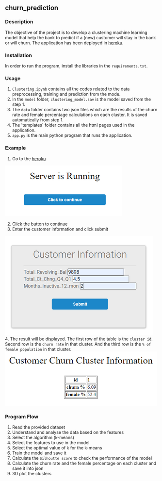 ## churn_prediction
### Description
The objective of the project is to develop a clustering machine learning model that help the bank to predict if a (new) customer will stay in the bank or will churn. The application has been deployed in [heroku](https://ml-churn-prediction.herokuapp.com/).

### Installation
In order to run the program, install the libraries in the `requirements.txt`. 

### Usage
1. `Clustering.ipynb` contains all the codes related to the data preprocessing, training and prediction from the mode.
2. In the `model` folder, `clustering_model.sav` is the model saved from the step 1.
3. The `data` folder contains two json files which are the results of the churn rate and female percentage calculations on each cluster. It is saved automatically from step 1.
4. The 'templates` folder contains all the html pages used in the application.
5. `app.py` is the main python program that runs the application. 

### Example 
1. Go to the [heroku](https://ml-churn-prediction.herokuapp.com/)

![home](./images/home.PNG)

2. Click the button to continue  
3. Enter the customer information and click submit

![cust_info](./images/cust_info.PNG)  
4. The result will be displayed. The first row of the table is the `cluster id`. Second row is the `churn rate` in that cluster. And the third row is the `% of female population` in that cluster.  
![result](./images/output.PNG)

### Program Flow
1. Read the provided dataset
2. Understand and analyse the data based on the features
3. Select the algorithm (k-means)
4. Select the features to use in the model
5. Select the optimal value of k for the k-means
6. Train the model and save it
7. Calculate the `Silhoutte score` to check the performance of the model
8. Calculate the churn rate and the female percentage on each cluster and save it into json
9. 3D plot the clusters

